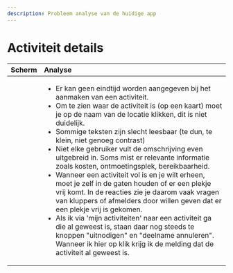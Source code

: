 ```yaml
---
description: Probleem analyse van de huidige app
---
```


# Activiteit details

<table>
  <thead>
    <tr>
      <th style="text-align:left">Scherm</th>
      <th style="text-align:left">Analyse</th>
    </tr>
  </thead>
  <tbody>
    <tr>
      <td style="text-align:left">
        <img src="https://paper-attachments.dropbox.com/s_46B875C3976FDC554C6EFCB722220B2F6EC940E9D8B02667985763B32AA4B78F_1560267309058_Screenshot_20190603-205649.jpg"
        alt/>
      </td>
      <td style="text-align:left">
        <ul>
          <li>Er kan geen eindtijd worden aangegeven bij het aanmaken van een activiteit.</li>
          <li>Om te zien waar de activiteit is (op een kaart) moet je op de naam van
            de locatie klikken, dit is niet duidelijk.</li>
          <li>Sommige teksten zijn slecht leesbaar (te dun, te klein, niet genoeg contrast)</li>
          <li>Niet elke gebruiker vult de omschrijving even uitgebreid in. Soms mist
            er relevante informatie zoals kosten, ontmoetingsplek, bereikbaarheid.</li>
          <li>Wanneer een activiteit vol is en je wilt erheen, moet je zelf in de gaten
            houden of er een plekje vrij komt. In de reacties zie je daarom vaak vragen
            van kluppers of afmelders door willen geven dat er een plekje vrij is gekomen.</li>
          <li>Als ik via &apos;mijn activiteiten&apos; naar een activiteit ga die al
            geweest is, staan daar nog steeds te knoppen &quot;uitnodigen&quot; en
            &quot;deelname annuleren&quot;. Wanneer ik hier op klik krijg ik de melding
            dat de activiteit al geweest is.</li>
        </ul>
      </td>
    </tr>
  </tbody>
</table>